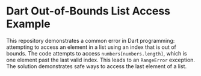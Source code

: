 # Dart Out-of-Bounds List Access Example

This repository demonstrates a common error in Dart programming: attempting to access an element in a list using an index that is out of bounds.  The code attempts to access `numbers[numbers.length]`, which is one element past the last valid index. This leads to an `RangeError` exception. The solution demonstrates safe ways to access the last element of a list.